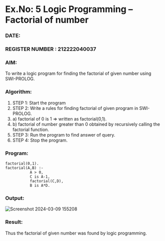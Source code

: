 # Ex.No: 5   Logic Programming – Factorial of number   
### DATE:                                                                            
### REGISTER NUMBER : 212222040037
### AIM: 
To  write  a logic program for finding the factorial of given number using SWI-PROLOG. 
### Algorithm:
1. STEP 1: Start the program
2. STEP 2:  Write a rules for finding factorial of given program in SWI-PROLOG.
3.   a)	factorial of 0 is 1 => written as factorial(0,1).
4.   b)	factorial of number greater than 0 obtained by recursively calling the factorial    function.
5. STEP 3: Run the program  to find answer of  query.
6. STEP 4: Stop the program.

### Program:

```
factorial(0,1).
factorial(A,B) :-  
           A > 0, 
           C is A-1,
           factorial(C,D),
           B is A*D.
```

### Output:

![Screenshot 2024-03-09 155208](https://github.com/dilipkumar1265/AI_Lab_2023-24/assets/119065291/1d0502b9-4fa3-4a2a-b59b-c45a236d3ada)


### Result:
Thus the factorial of given number was found by logic programming. 
